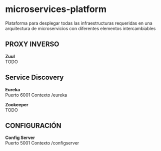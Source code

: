 # microservices-platform
Plataforma para desplegar todas las infraestructuras requeridas en una arquitectura de microservicios con diferentes elementos intercambiables

## PROXY INVERSO
**Zuul**<br>
TODO

## Service Discovery
**Eureka**<br>
Puerto 6001
Contexto /eureka

**Zookeeper**<br>
TODO

## CONFIGURACIÓN
**Config Server**<br>
Puerto 5001
Contexto /configserver

